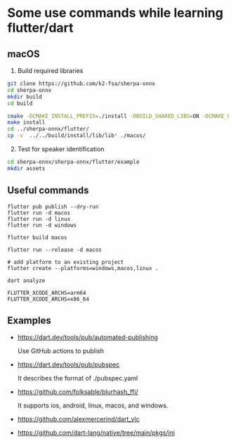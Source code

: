 # Some use commands while learning flutter/dart

## macOS

1. Build required libraries

```bash
git clone https://github.com/k2-fsa/sherpa-onnx
cd sherpa-onnx
mkdir build
cd build

cmake -DCMAKE_INSTALL_PREFIX=./install -DBUILD_SHARED_LIBS=ON -DCMAKE_OSX_ARCHITECTURES="x86_64;arm64" ..
make install
cd ../sherpa-onnx/flutter/
cp -v  ../../build/install/lib/lib* ./macos/
```

2. Test for speaker identification

```bash
cd sherpa-onnx/sherpa-onnx/flutter/example
mkdir assets
```


## Useful commands
```
flutter pub publish --dry-run
flutter run -d macos
flutter run -d linux
flutter run -d windows

flutter build macos

flutter run --release -d macos

# add platform to an existing project
flutter create --platforms=windows,macos,linux .

dart analyze

FLUTTER_XCODE_ARCHS=arm64
FLUTTER_XCODE_ARCHS=x86_64
```

## Examples

  - https://dart.dev/tools/pub/automated-publishing

     Use GitHub actions to publish

  - https://dart.dev/tools/pub/pubspec

     It describes the format of ./pubspec.yaml

  - https://github.com/folksable/blurhash_ffi/

      It supports ios, android, linux, macos, and windows.

 - https://github.com/alexmercerind/dart_vlc
 - https://github.com/dart-lang/native/tree/main/pkgs/jni
